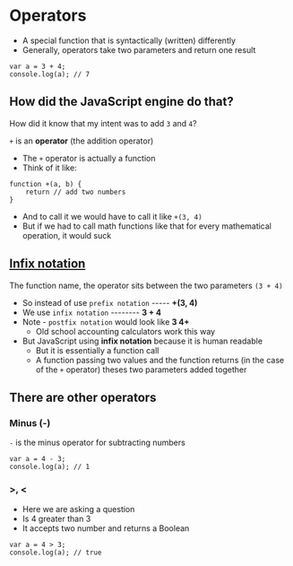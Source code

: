 # Operators
* A special function that is syntactically (written) differently
* Generally, operators take two parameters and return one result

```
var a = 3 + 4;
console.log(a); // 7
```

## How did the JavaScript engine do that?
How did it know that my intent was to add `3` and `4`?

`+` is an **operator** (the addition operator)

* The `+` operator is actually a function
* Think of it like:

```
function +(a, b) {
    return // add two numbers
}
```

* And to call it we would have to call it like `+(3, 4)`
* But if we had to call math functions like that for every mathematical operation, it would suck

## [Infix notation](https://en.wikipedia.org/wiki/Infix_notation)
The function name, the operator sits between the two parameters `(3 + 4)`

* So instead of use `prefix notation` ----- **+(3, 4)**
* We use `infix notation` -------- **3 + 4**
* Note - `postfix notation` would look like **3 4+**
    - Old school accounting calculators work this way
* But JavaScript using **infix notation** because it is human readable
    - But it is essentially a function call
    - A function passing two values and the function returns (in the case of the `+` operator) theses two parameters added together

## There are other operators
### Minus (-)
`-` is the minus operator for subtracting numbers

```
var a = 4 - 3;
console.log(a); // 1
```

### >, <
* Here we are asking a question
* Is 4 greater than 3
* It accepts two number and returns a Boolean

```
var a = 4 > 3;
console.log(a); // true
```



